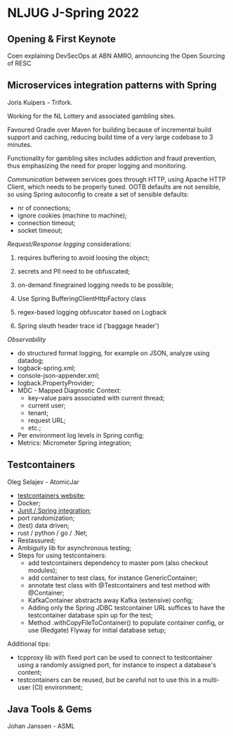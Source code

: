 # NLJUG J-Spring 2022

## Opening & First Keynote
Coen explaining DevSecOps at ABN AMRO, announcing the Open Sourcing of RESC

## Microservices integration patterns with Spring

Joris Kuipers - Trifork.

Working for the NL Lottery and associated gambling sites.

Favoured Gradle over Maven for building because of incremental build support and caching, reducing build time of a very large codebase to 3 minutes.

Functionality for gambling sites includes addiction and fraud prevention, thus emphasizing the need for proper logging and monitoring.

*Communication* between services goes through HTTP, using Apache HTTP Client, which needs to be properly tuned. OOTB defaults are not sensible, so using Spring autoconfig to create a set of sensible defaults:
* nr of connections;
* ignore cookies (machine to machine);
* connection timeout;
* socket timeout;

*Request/Response logging* considerations:
1. requires buffering to avoid loosing the object;
2. secrets and PII need to be obfuscated;
3. on-demand finegrained logging needs to be possible;

1. Use Spring BufferingClientHttpFactory class
2. regex-based logging obfuscator based on Logback
3. Spring sleuth header trace id ('baggage header')

*Observability*
* do structured format logging, for example on JSON, analyze using datadog;
* logback-spring.xml;
* console-json-appender.xml;
* logback.PropertyProvider;
* MDC - Mapped Diagnostic Context:
  * key-value pairs associated with current thread;
  * current user;
  * tenant;
  * request URL;
  * etc.;
* Per environment log levels in Spring config;
* Metrics: Micrometer Spring integration;

## Testcontainers

Oleg Selajev - AtomicJar

* [testcontainers website](https://testcontainers.org);
* Docker;
* [Junit / Spring integration](https://github.com/testcontainers/testcontainers-java);
* port randomization;
* (test) data driven;
* rust / python / go / .Net;
* Restassured;
* Ambiguity lib for asynchronous testing;
* Steps for using testcontainers:
  * add testcontainers dependency to master pom (also checkout modules);
  * add container to test class, for instance GenericContainer;
  * annotate test class with @Testcontainers and test method with @Container;
  * KafkaContainer abstracts away Kafka (extensive) config;
  * Adding only the Spring JDBC testcontainer URL suffices to have the testcontainer database spin up for the test;
  * Method .withCopyFileToContainer() to populate container config, or use (Redgate) Flyway for initial database setup;

Additional tips:
* tcpproxy lib with fixed port can be used to connect to testcontainer using a randomly assigned port, for instance to inspect a database's content;
* testcontainers can be reused, but be careful not to use this in a multi-user (CI) environment;

## Java Tools & Gems

Johan Janssen - ASML

